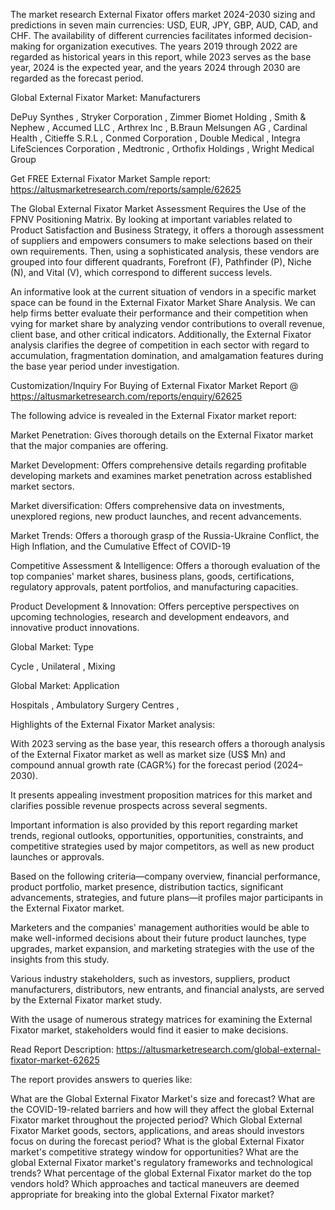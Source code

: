 The market research External Fixator offers market 2024-2030 sizing and predictions in seven main currencies: USD, EUR, JPY, GBP, AUD, CAD, and CHF. The availability of different currencies facilitates informed decision-making for organization executives. The years 2019 through 2022 are regarded as historical years in this report, while 2023 serves as the base year, 2024 is the expected year, and the years 2024 through 2030 are regarded as the forecast period.

Global External Fixator Market: Manufacturers

DePuy Synthes , Stryker Corporation , Zimmer Biomet Holding , Smith & Nephew , Accumed LLC , Arthrex Inc , B.Braun Melsungen AG , Cardinal Health , Citieffe S.R.L , Conmed Corporation , Double Medical , Integra LifeSciences Corporation , Medtronic , Orthofix Holdings , Wright Medical Group

Get FREE External Fixator Market Sample report: https://altusmarketresearch.com/reports/sample/62625

The Global External Fixator Market Assessment Requires the Use of the FPNV Positioning Matrix. By looking at important variables related to Product Satisfaction and Business Strategy, it offers a thorough assessment of suppliers and empowers consumers to make selections based on their own requirements. Then, using a sophisticated analysis, these vendors are grouped into four different quadrants, Forefront (F), Pathfinder (P), Niche (N), and Vital (V), which correspond to different success levels.

An informative look at the current situation of vendors in a specific market space can be found in the External Fixator Market Share Analysis. We can help firms better evaluate their performance and their competition when vying for market share by analyzing vendor contributions to overall revenue, client base, and other critical indicators. Additionally, the External Fixator analysis clarifies the degree of competition in each sector with regard to accumulation, fragmentation domination, and amalgamation features during the base year period under investigation.

Customization/Inquiry For Buying of External Fixator Market Report @ https://altusmarketresearch.com/reports/enquiry/62625

The following advice is revealed in the External Fixator market report:

Market Penetration: Gives thorough details on the External Fixator market that the major companies are offering.

Market Development: Offers comprehensive details regarding profitable developing markets and examines market penetration across established market sectors.

Market diversification: Offers comprehensive data on investments, unexplored regions, new product launches, and recent advancements.

Market Trends: Offers a thorough grasp of the Russia-Ukraine Conflict, the High Inflation, and the Cumulative Effect of COVID-19

Competitive Assessment & Intelligence: Offers a thorough evaluation of the top companies' market shares, business plans, goods, certifications, regulatory approvals, patent portfolios, and manufacturing capacities.

Product Development & Innovation: Offers perceptive perspectives on upcoming technologies, research and development endeavors, and innovative product innovations.

Global Market: Type

Cycle , Unilateral , Mixing

Global Market: Application

Hospitals , Ambulatory Surgery Centres ,

Highlights of the External Fixator Market analysis:

With 2023 serving as the base year, this research offers a thorough analysis of the External Fixator market as well as market size (US$ Mn) and compound annual growth rate (CAGR%) for the forecast period (2024–2030).

It presents appealing investment proposition matrices for this market and clarifies possible revenue prospects across several segments.

Important information is also provided by this report regarding market trends, regional outlooks, opportunities, opportunities, constraints, and competitive strategies used by major competitors, as well as new product launches or approvals.

Based on the following criteria—company overview, financial performance, product portfolio, market presence, distribution tactics, significant advancements, strategies, and future plans—it profiles major participants in the External Fixator market.

Marketers and the companies' management authorities would be able to make well-informed decisions about their future product launches, type upgrades, market expansion, and marketing strategies with the use of the insights from this study.

Various industry stakeholders, such as investors, suppliers, product manufacturers, distributors, new entrants, and financial analysts, are served by the External Fixator market study.

With the usage of numerous strategy matrices for examining the External Fixator market, stakeholders would find it easier to make decisions.

Read Report Description: https://altusmarketresearch.com/global-external-fixator-market-62625

The report provides answers to queries like:

What are the Global External Fixator Market's size and forecast?
What are the COVID-19-related barriers and how will they affect the global External Fixator market throughout the projected period?
Which Global External Fixator Market goods, sectors, applications, and areas should investors focus on during the forecast period?
What is the global External Fixator market's competitive strategy window for opportunities?
What are the global External Fixator market's regulatory frameworks and technological trends?
What percentage of the global External Fixator market do the top vendors hold?
Which approaches and tactical maneuvers are deemed appropriate for breaking into the global External Fixator market?
